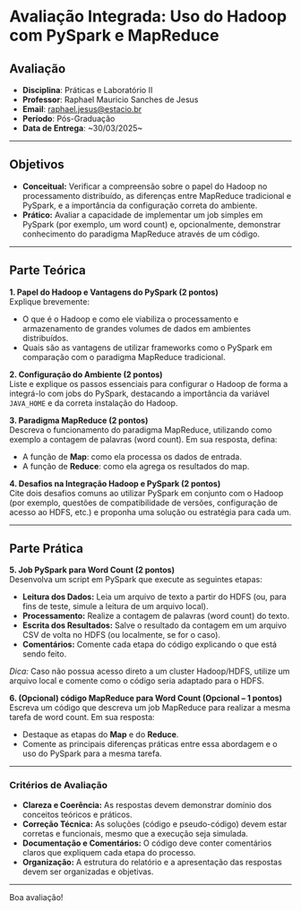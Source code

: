 # Avaliação Integrada: Uso do Hadoop com PySpark e MapReduce

## Avaliação

- **Disciplina**: Práticas e Laboratório II
- **Professor**: Raphael Mauricio Sanches de Jesus
- **Email**: <raphael.jesus@estacio.br>
- **Período**: Pós-Graduação  
- **Data de Entrega**: ~30/03/2025~

---

## Objetivos

- **Conceitual:** Verificar a compreensão sobre o papel do Hadoop no processamento distribuído, as diferenças entre MapReduce tradicional e PySpark, e a importância da configuração correta do ambiente.
- **Prático:** Avaliar a capacidade de implementar um job simples em PySpark (por exemplo, um word count) e, opcionalmente, demonstrar conhecimento do paradigma MapReduce através de um código.

---

## Parte Teórica

**1. Papel do Hadoop e Vantagens do PySpark (2 pontos)**  
Explique brevemente:

- O que é o Hadoop e como ele viabiliza o processamento e armazenamento de grandes volumes de dados em ambientes distribuídos.
- Quais são as vantagens de utilizar frameworks como o PySpark em comparação com o paradigma MapReduce tradicional.

**2. Configuração do Ambiente (2 pontos)**  
Liste e explique os passos essenciais para configurar o Hadoop de forma a integrá-lo com jobs do PySpark, destacando a importância da variável `JAVA_HOME` e da correta instalação do Hadoop.

**3. Paradigma MapReduce (2 pontos)**  
Descreva o funcionamento do paradigma MapReduce, utilizando como exemplo a contagem de palavras (word count). Em sua resposta, defina:

- A função de **Map**: como ela processa os dados de entrada.
- A função de **Reduce**: como ela agrega os resultados do map.
  
**4. Desafios na Integração Hadoop e PySpark (2 pontos)**  
Cite dois desafios comuns ao utilizar PySpark em conjunto com o Hadoop (por exemplo, questões de compatibilidade de versões, configuração de acesso ao HDFS, etc.) e proponha uma solução ou estratégia para cada um.

---

## Parte Prática

**5. Job PySpark para Word Count (2 pontos)**  
Desenvolva um script em PySpark que execute as seguintes etapas:

- **Leitura dos Dados:** Leia um arquivo de texto a partir do HDFS (ou, para fins de teste, simule a leitura de um arquivo local).
- **Processamento:** Realize a contagem de palavras (word count) do texto.
- **Escrita dos Resultados:** Salve o resultado da contagem em um arquivo CSV de volta no HDFS (ou localmente, se for o caso).
- **Comentários:** Comente cada etapa do código explicando o que está sendo feito.

*Dica:* Caso não possua acesso direto a um cluster Hadoop/HDFS, utilize um arquivo local e comente como o código seria adaptado para o HDFS.

**6. (Opcional) código MapReduce para Word Count (Opcional – 1 pontos)**  
Escreva um código que descreva um job MapReduce para realizar a mesma tarefa de word count. Em sua resposta:

- Destaque as etapas do **Map** e do **Reduce**.
- Comente as principais diferenças práticas entre essa abordagem e o uso do PySpark para a mesma tarefa.

---

### Critérios de Avaliação

- **Clareza e Coerência:** As respostas devem demonstrar domínio dos conceitos teóricos e práticos.
- **Correção Técnica:** As soluções (código e pseudo-código) devem estar corretas e funcionais, mesmo que a execução seja simulada.
- **Documentação e Comentários:** O código deve conter comentários claros que expliquem cada etapa do processo.
- **Organização:** A estrutura do relatório e a apresentação das respostas devem ser organizadas e objetivas.

---

Boa avaliação!
